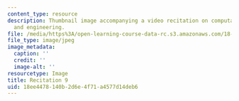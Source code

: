```yaml
---
content_type: resource
description: Thumbnail image accompanying a video recitation on computational science
  and engineering.
file: /media/https%3A/open-learning-course-data-rc.s3.amazonaws.com/18-085-computational-science-and-engineering-i-fall-2008/18ee4478140b2d6e4f71a4577d14deb6_r9.jpg
file_type: image/jpeg
image_metadata:
  caption: ''
  credit: ''
  image-alt: ''
resourcetype: Image
title: Recitation 9
uid: 18ee4478-140b-2d6e-4f71-a4577d14deb6
---
```

